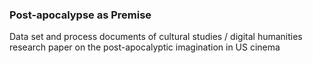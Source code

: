 ### Post-apocalypse as Premise
Data set and process documents of cultural studies / digital humanities research paper on the post-apocalyptic imagination in US cinema

